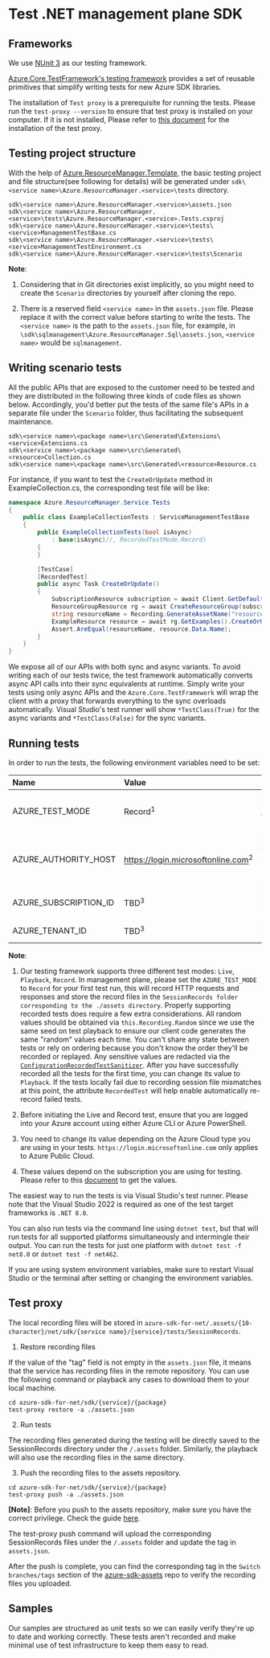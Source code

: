 # Test .NET management plane SDK

## Frameworks

We use [NUnit 3][nunit] as our testing framework.

[Azure.Core.TestFramework's testing framework][core_tests] provides a set of reusable primitives that simplify writing tests for new Azure SDK libraries.

The installation of `Test proxy` is a prerequisite for running the tests. Please run the `test-proxy --version` to ensure that test proxy is installed on your computer. If it is not installed, Please refer to [this document](https://github.com/Azure/azure-sdk-tools/blob/main/tools/test-proxy/Azure.Sdk.Tools.TestProxy/README.md#installation) for the installation of the test proxy.

## Testing project structure

With the help of [Azure.ResourceManager.Template][mgmt_template], the basic testing project and file structure(see following for details) will be generated under `sdk\<service name>\Azure.ResourceManager.<service>\tests` directory.

```text
sdk\<service name>\Azure.ResourceManager.<service>\assets.json
sdk\<service name>\Azure.ResourceManager.<service>\tests\Azure.ResourceManager.<service>.Tests.csproj
sdk\<service name>\Azure.ResourceManager.<service>\tests\<service>ManagementTestBase.cs
sdk\<service name>\Azure.ResourceManager.<service>\tests\<service>ManagementTestEnvironment.cs
sdk\<service name>\Azure.ResourceManager.<service>\tests\Scenario
```

**Note**:

1. Considering that in Git directories exist implicitly, so you might need to create the `Scenario` directories by yourself after cloning the repo.

2. There is a reserved field `<service name>` in the `assets.json` file. Please replace it with the correct value before starting to write the tests. The `<service name>` is the path to the `assets.json` file, for example, in `\sdk\sqlmanagement\Azure.ResourceManager.Sql\assets.json`, `<service name>` would be `sqlmanagement`.

## Writing scenario tests

All the public APIs that are exposed to the customer need to be tested and they are distributed in the following three kinds of code files as shown below. Accordingly, you'd better put the tests of the same file's APIs in a separate file under the `Scenario` folder, thus facilitating the subsequent maintenance.

```text
sdk\<service name>\<package name>\src\Generated\Extensions\<service>Extensions.cs
sdk\<service name>\<package name>\src\Generated\<resource>Collection.cs
sdk\<service name>\<package name>\src\Generated\<resource>Resource.cs
```

For instance, if you want to test the `CreateOrUpdate` method in ExampleCollection.cs, the corresponding test file will be like:

```csharp
namespace Azure.ResourceManager.Service.Tests
{
    public class ExampleCollectionTests : ServiceManagementTestBase
    {
        public ExampleCollectionTests(bool isAsync)
            : base(isAsync)//, RecordedTestMode.Record)
        {
        }

        [TestCase]
        [RecordedTest]
        public async Task CreateOrUpdate()
        {
            SubscriptionResource subscription = await Client.GetDefaultSubscriptionAsync();
            ResourceGroupResource rg = await CreateResourceGroup(subscription, "testRg", AzureLocation.WestUS);
            string resourceName = Recording.GenerateAssetName("resource");
            ExampleResource resource = await rg.GetExamples().CreateOrUpdateAsync(WaitUntil.Completed, resourceName, new ExampleData());
            Assert.AreEqual(resourceName, resource.Data.Name);
        }
    }
}
```

We expose all of our APIs with both sync and async variants. To avoid writing each of our tests twice, the test framework automatically converts async API calls into their sync equivalents at runtime. Simply write your tests using only async APIs and the `Azure.Core.TestFramework` will wrap the client with a proxy that forwards everything to the sync overloads automatically. Visual Studio's test runner will show `*TestClass(True)` for the async variants and `*TestClass(False)` for the sync variants.

## Running tests

In order to run the tests, the following environment variables need to be set:

| Name | Value | Description |
| :--- | :---- | :---------- |
| AZURE_TEST_MODE | Record<sup>1</sup> | Specify in which mode the test will run |
| AZURE_AUTHORITY_HOST | https://login.microsoftonline.com<sup>2</sup> | The host of the Azure Active Directory authority |
| AZURE_SUBSCRIPTION_ID | TBD<sup>3</sup> | The Azure Subscription ID |
| AZURE_TENANT_ID | TBD<sup>3</sup> | The AAD Tenant ID |

**Note**:

1. Our testing framework supports three different test modes: `Live`, `Playback`, `Record`. In management plane, please set the `AZURE_TEST_MODE` to `Record` for your first test run, this will record HTTP requests and responses and store the record files in the `SessionRecords folder corresponding to the ./assets directory`. Properly supporting recorded tests does require a few extra considerations. All random values should be obtained via `this.Recording.Random` since we use the same seed on test playback to ensure our client code generates the same "random" values each time. You can't share any state between tests or rely on ordering because you don't know the order they'll be recorded or replayed. Any sensitive values are redacted via the [`ConfigurationRecordedTestSanitizer`][test_sanitizer]. After you have successfully recorded all the tests for the first time, you can change its value to `Playback`. If the tests locally fail due to recording session file mismatches at this point, the attribute `RecordedTest` will help enable automatically re-record failed tests.

2. Before initiating the Live and Record test, ensure that you are logged into your Azure account using either Azure CLI or Azure PowerShell.

3. You need to change its value depending on the Azure Cloud type you are using in your tests. `https://login.microsoftonline.com` only applies to Azure Public Cloud.

4. These values depend on the subscription you are using for testing. Please refer to this [document][env_variables] to get the values.

The easiest way to run the tests is via Visual Studio's test runner. Please note that the Visual Studio 2022 is required as one of the test target frameworks is `.NET 8.0`.

You can also run tests via the command line using `dotnet test`, but that will run tests for all supported platforms simultaneously and intermingle their output. You can run the tests for just one platform with `dotnet test -f net8.0` or `dotnet test -f net462`.

If you are using system environment variables, make sure to restart Visual Studio or the terminal after setting or changing the environment variables.

## Test proxy

The local recording files will be stored in `azure-sdk-for-net/.assets/{10-character}/net/sdk/{service name}/{service}/tests/SessionRecords`.

1. Restore recording files

If the value of the "tag" field is not empty in the `assets.json` file, it means that the service has recording files in the remote repository. You can use the following command or playback any cases to download them to your local machine.

```shell
cd azure-sdk-for-net/sdk/{service}/{package}
test-proxy restore -a ./assets.json
```

2. Run tests

The recording files generated during the testing will be directly saved to the SessionRecords directory under the `/.assets` folder. Similarly, the playback will also use the recording files in the same directory.

3. Push the recording files to the assets repository.

```shell
cd azure-sdk-for-net/sdk/{service}/{package}
test-proxy push -a ./assets.json
```

**[Note]**: Before you push to the assets repository, make sure you have the correct privilege. Check the guide [here](https://dev.azure.com/azure-sdk/internal/_wiki/wikis/internal.wiki/785/Externalizing-Recordings-(Asset-Sync)?anchor=permissions-to-%60azure/azure-sdk-assets%60).

The test-proxy push command will upload the corresponding SessionRecords files under the `/.assets` folder and update the tag in `assets.json`.

After the push is complete, you can find the corresponding tag in the `Switch branches/tags` section of the [azure-sdk-assets](https://github.com/Azure/azure-sdk-assets) repo  to verify the recording files you uploaded.

## Samples

Our samples are structured as unit tests so we can easily verify they're up to date and working correctly. These tests aren't recorded and make minimal use of test infrastructure to keep them easy to read.

<!-- LINKS -->
[nunit]: https://docs.nunit.org/
[core_tests]: https://github.com/Azure/azure-sdk-for-net/tree/master/sdk/core/Azure.Core.TestFramework
[mgmt_template]: https://github.com/Azure/azure-sdk-for-net/tree/main/eng/templates/Azure.ResourceManager.Template
[test_sanitizer]: https://github.com/Azure/azure-sdk-for-net/tree/main/sdk/core/Azure.Core.TestFramework#sanitizing
[env_variables]: https://github.com/Azure/azure-sdk-for-net/blob/main/sdk/resourcemanager/Azure.ResourceManager/docs/AuthUsingEnvironmentVariables.md
